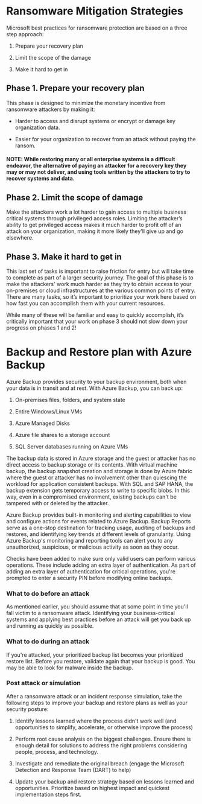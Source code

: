 # Ransomware Mitigation Strategies

Microsoft best practices for ransomware protection are based on a three step approach:

1) Prepare your recovery plan

2) Limit the scope of the damage

3) Make it hard to get in

## Phase 1. Prepare your recovery plan

This phase is designed to minimize the monetary incentive from ransomware attackers by making it:

 - Harder to access and disrupt systems or encrypt or damage key organization data.

 - Easier for your organization to recover from an attack without paying the ransom.

#### NOTE: While restoring many or all enterprise systems is a difficult endeavor, the alternative of paying an attacker for a recovery key they may or may not deliver, and using tools written by the attackers to try to recover systems and data.

## Phase 2. Limit the scope of damage

Make the attackers work a lot harder to gain access to multiple business critical systems through privileged access roles. Limiting the attacker’s ability to get privileged access makes it much harder to profit off of an attack on your organization, making it more likely they'll give up and go elsewhere.

## Phase 3. Make it hard to get in

This last set of tasks is important to raise friction for entry but will take time to complete as part of a larger security journey. The goal of this phase is to make the attackers' work much harder as they try to obtain access to your on-premises or cloud infrastructures at the various common points of entry. There are many tasks, so it’s important to prioritize your work here based on how fast you can accomplish them with your current resources.

While many of these will be familiar and easy to quickly accomplish, it’s critically important that your work on phase 3 should not slow down your progress on phases 1 and 2!

# Backup and Restore plan with Azure Backup

Azure Backup provides security to your backup environment, both when your data is in transit and at rest. With Azure Backup, you can back up:

1) On-premises files, folders, and system state

2) Entire Windows/Linux VMs

3) Azure Managed Disks

4) Azure file shares to a storage account

5) SQL Server databases running on Azure VMs

The backup data is stored in Azure storage and the guest or attacker has no direct access to backup storage or its contents. With virtual machine backup, the backup snapshot creation and storage is done by Azure fabric where the guest or attacker has no involvement other than quiescing the workload for application consistent backups. With SQL and SAP HANA, the backup extension gets temporary access to write to specific blobs. In this way, even in a compromised environment, existing backups can't be tampered with or deleted by the attacker.

Azure Backup provides built-in monitoring and alerting capabilities to view and configure actions for events related to Azure Backup. Backup Reports serve as a one-stop destination for tracking usage, auditing of backups and restores, and identifying key trends at different levels of granularity. Using Azure Backup's monitoring and reporting tools can alert you to any unauthorized, suspicious, or malicious activity as soon as they occur.

Checks have been added to make sure only valid users can perform various operations. These include adding an extra layer of authentication. As part of adding an extra layer of authentication for critical operations, you're prompted to enter a security PIN before modifying online backups.

### What to do before an attack

As mentioned earlier, you should assume that at some point in time you'll fall victim to a ransomware attack. Identifying your business-critical systems and applying best practices before an attack will get you back up and running as quickly as possible.

### What to do during an attack

If you're attacked, your prioritized backup list becomes your prioritized restore list. Before you restore, validate again that your backup is good. You may be able to look for malware inside the backup.

### Post attack or simulation

After a ransomware attack or an incident response simulation, take the following steps to improve your backup and restore plans as well as your security posture:

1) Identify lessons learned where the process didn't work well (and opportunities to simplify, accelerate, or otherwise improve the process)

2) Perform root cause analysis on the biggest challenges. Ensure there is enough detail for solutions to address the right problems considering people, process, and technology.

3) Investigate and remediate the original breach (engage the Microsoft Detection and Response Team (DART) to help)

4) Update your backup and restore strategy based on lessons learned and opportunities. Prioritize based on highest impact and quickest implementation steps first.

